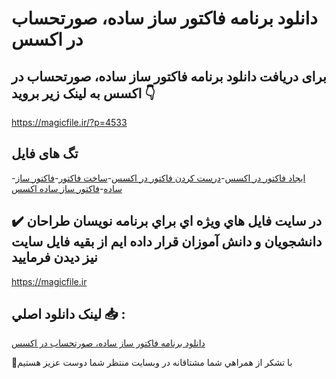 # دانلود برنامه فاکتور ساز ساده، صورتحساب در اکسس

## برای دریافت دانلود برنامه فاکتور ساز ساده، صورتحساب در اکسس به لینک زیر بروید 👇

https://magicfile.ir/?p=4533

## تگ های فایل

-[ایجاد فاکتور در اکسس](https://magicfile.ir/product/%d8%a8%d8%b1%d9%86%d8%a7%d9%85%d9%87-%d9%81%d8%a7%da%a9%d8%aa%d9%88%d8%b1-%d8%b3%d8%a7%d8%b2-%d8%b3%d8%a7%d8%af%d9%87-%d8%b5%d9%88%d8%b1%d8%aa%d8%ad%d8%b3%d8%a7%d8%a8-%d8%af%d8%b1-%d8%a7%da%a9%d8%b3%d8%b3/)-[درست کردن فاکتور در اکسس](https://magicfile.ir/product/%d8%a8%d8%b1%d9%86%d8%a7%d9%85%d9%87-%d9%81%d8%a7%da%a9%d8%aa%d9%88%d8%b1-%d8%b3%d8%a7%d8%b2-%d8%b3%d8%a7%d8%af%d9%87-%d8%b5%d9%88%d8%b1%d8%aa%d8%ad%d8%b3%d8%a7%d8%a8-%d8%af%d8%b1-%d8%a7%da%a9%d8%b3%d8%b3/)-[ساخت فاکتور](https://magicfile.ir/product/%d8%a8%d8%b1%d9%86%d8%a7%d9%85%d9%87-%d9%81%d8%a7%da%a9%d8%aa%d9%88%d8%b1-%d8%b3%d8%a7%d8%b2-%d8%b3%d8%a7%d8%af%d9%87-%d8%b5%d9%88%d8%b1%d8%aa%d8%ad%d8%b3%d8%a7%d8%a8-%d8%af%d8%b1-%d8%a7%da%a9%d8%b3%d8%b3/)-[فاکتور ساز ساده](https://magicfile.ir/product/%d8%a8%d8%b1%d9%86%d8%a7%d9%85%d9%87-%d9%81%d8%a7%da%a9%d8%aa%d9%88%d8%b1-%d8%b3%d8%a7%d8%b2-%d8%b3%d8%a7%d8%af%d9%87-%d8%b5%d9%88%d8%b1%d8%aa%d8%ad%d8%b3%d8%a7%d8%a8-%d8%af%d8%b1-%d8%a7%da%a9%d8%b3%d8%b3/)-[فاکتور ساز ساده اکسس](https://magicfile.ir/product/%d8%a8%d8%b1%d9%86%d8%a7%d9%85%d9%87-%d9%81%d8%a7%da%a9%d8%aa%d9%88%d8%b1-%d8%b3%d8%a7%d8%b2-%d8%b3%d8%a7%d8%af%d9%87-%d8%b5%d9%88%d8%b1%d8%aa%d8%ad%d8%b3%d8%a7%d8%a8-%d8%af%d8%b1-%d8%a7%da%a9%d8%b3%d8%b3/)

## ✔️ در سايت فايل هاي ويژه اي براي برنامه نويسان طراحان دانشجويان و دانش آموزان قرار داده ايم از بقيه فايل سايت نيز ديدن فرماييد

https://magicfile.ir


## لينک دانلود اصلي 📥 :

[دانلود برنامه فاکتور ساز ساده، صورتحساب در اکسس](https://magicfile.ir/product/%d8%a8%d8%b1%d9%86%d8%a7%d9%85%d9%87-%d9%81%d8%a7%da%a9%d8%aa%d9%88%d8%b1-%d8%b3%d8%a7%d8%b2-%d8%b3%d8%a7%d8%af%d9%87-%d8%b5%d9%88%d8%b1%d8%aa%d8%ad%d8%b3%d8%a7%d8%a8-%d8%af%d8%b1-%d8%a7%da%a9%d8%b3%d8%b3/) 


🙏با تشکر از همراهي شما مشتاقانه در وبسایت منتظر شما دوست عزیز هستیم

